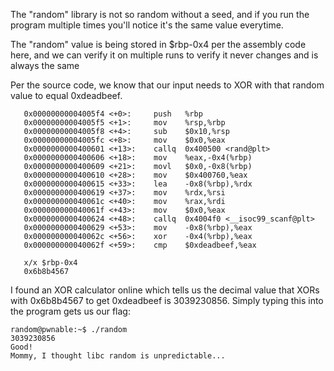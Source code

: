 The "random" library is not so random without a seed, and if you run the program multiple times you'll notice it's the same value everytime.

The "random" value is being stored in $rbp-0x4 per the assembly code here, and we can verify it on multiple runs to verify it never changes and is always the same

Per the source code, we know that our input needs to XOR with that random value to equal 0xdeadbeef.

```
   0x00000000004005f4 <+0>:     push   %rbp
   0x00000000004005f5 <+1>:     mov    %rsp,%rbp
   0x00000000004005f8 <+4>:     sub    $0x10,%rsp
   0x00000000004005fc <+8>:     mov    $0x0,%eax
   0x0000000000400601 <+13>:    callq  0x400500 <rand@plt>
   0x0000000000400606 <+18>:    mov    %eax,-0x4(%rbp)
   0x0000000000400609 <+21>:    movl   $0x0,-0x8(%rbp)
   0x0000000000400610 <+28>:    mov    $0x400760,%eax
   0x0000000000400615 <+33>:    lea    -0x8(%rbp),%rdx
   0x0000000000400619 <+37>:    mov    %rdx,%rsi
   0x000000000040061c <+40>:    mov    %rax,%rdi
   0x000000000040061f <+43>:    mov    $0x0,%eax
   0x0000000000400624 <+48>:    callq  0x4004f0 <__isoc99_scanf@plt>
   0x0000000000400629 <+53>:    mov    -0x8(%rbp),%eax
   0x000000000040062c <+56>:    xor    -0x4(%rbp),%eax
   0x000000000040062f <+59>:    cmp    $0xdeadbeef,%eax
   
   x/x $rbp-0x4
   0x6b8b4567
```

I found an XOR calculator online which tells us the decimal value that XORs with 0x6b8b4567 to get 0xdeadbeef is 3039230856. Simply typing this into the program gets us our flag:

```
random@pwnable:~$ ./random 
3039230856
Good!
Mommy, I thought libc random is unpredictable...
```
